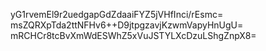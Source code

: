 yG1rvemEl9r2uedgapGdZdaaiFYZ5jVHfInci/rEsmc=
msZQRXpTda2ttNFHv6++D9jtpgzavjKzwmVapyHnUgU=
mRCHCr8tcBvXmWdESWhZ5xVuJSTYLXcDzuLShgZnpX8=
